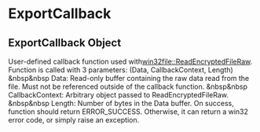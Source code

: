 # ExportCallback

## ExportCallback Object

User-defined callback function used with[win32file::ReadEncryptedFileRaw](win32file.md#win32filereadencryptedfileraw).
Function is called with 3 parameters: (Data, CallbackContext, Length)
&nbsp&nbsp Data: Read-only buffer containing the raw data read from the file.  Must not be referenced outside of the callback function.
&nbsp&nbsp CallbackContext: Arbitrary object passed to ReadEncryptedFileRaw.
&nbsp&nbsp Length: Number of bytes in the Data buffer.
On success, function should return ERROR_SUCCESS.  Otherwise, it can return a win32 error code, or simply raise an exception.
